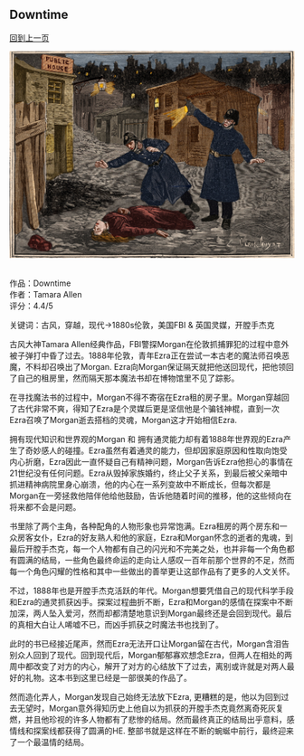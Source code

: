 ## Downtime
[回到上一页](https://boheme13.github.io/books/)  &nbsp;&nbsp;

![avatar](./21wittmeyer-superJumbo.jpg)
<br>
<br>

作品：Downtime <br>
作者：Tamara Allen <br>
评分：4.4/5 <br>

关键词：古风，穿越，现代->1880s伦敦，美国FBI & 英国灵媒，开膛手杰克

古风大神Tamara Allen经典作品，FBI警探Morgan在伦敦抓捕罪犯的过程中意外被子弹打中昏了过去。1888年伦敦，青年Ezra正在尝试一本古老的魔法师召唤恶魔，不料却召唤出了Morgan. Ezra向Morgan保证隔天就把他送回现代，把他领回了自己的租房里，然而隔天那本魔法书却在博物馆里不见了踪影。

在寻找魔法书的过程中，Morgan不得不寄宿在Ezra租的房子里。Morgan穿越回了古代非常不爽，得知了Ezra是个灵媒后更是坚信他是个骗钱神棍，直到一次Ezra召唤了Morgan逝去搭档的灵魂，Morgan这才开始相信Ezra. 

拥有现代知识和世界观的Morgan 和 拥有通灵能力却有着1888年世界观的Ezra产生了奇妙感人的碰撞。Ezra虽然有着通灵的能力，但却因家庭原因和性取向饱受内心折磨，Ezra因此一直怀疑自己有精神问题，Morgan告诉Ezra他担心的事情在21世纪没有任何问题。Ezra从毁掉家族婚约，终止父子关系，到最后被父亲暗中抓进精神病院里身心崩溃，他的内心在一系列变故中不断成长，但每次都是Morgan在一旁拯救他陪伴他给他鼓励，告诉他随着时间的推移，他的这些倾向在将来都不会是问题。

书里除了两个主角，各种配角的人物形象也异常饱满。Ezra租房的两个房东和一众房客女仆，Ezra的好友熟人和他的家庭，Ezra和Morgan怀念的逝者的鬼魂，到最后开膛手杰克，每一个人物都有自己的闪光和不完美之处，也并非每一个角色都有圆满的结局，一些角色最终命运的走向让人感叹一百年前那个世界的不足，然而每一个角色闪耀的性格和其中一些做出的善举更让这部作品有了更多的人文关怀。

不过，1888年也是开膛手杰克活跃的年代。Morgan想要凭借自己的现代科学手段和Ezra的通灵抓获凶手。探案过程曲折不断，Ezra和Morgan的感情在探案中不断加深，两人坠入爱河，然而却都清楚地意识到Morgan最终还是会回到现代。最后的真相大白让人唏嘘不已，而凶手抓获之时魔法书也找到了。

此时的书已经接近尾声，然而Ezra无法开口让Morgan留在古代，Morgan含泪告别众人回到了现代。回到现代后，Morgan郁郁寡欢想念Ezra，但两人在相处的两周中都改变了对方的内心，解开了对方的心结放下了过去，离别或许就是对两人最好的礼物。这本书到这里已经是一部很美的作品了。

然而造化弄人，Morgan发现自己始终无法放下Ezra, 更糟糕的是，他以为回到过去无望时，Morgan意外得知历史上他自以为抓获的开膛手杰克竟然离奇死灰复燃，并且他珍视的许多人物都有了悲惨的结局。然而最终真正的结局出乎意料，感情线和探案线都获得了圆满的HE. 整部书就是这样在不断的蜿蜒中前行，最终迎来了一个最温情的结局。